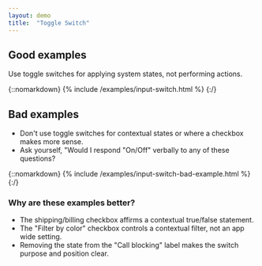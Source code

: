 ```yaml
---
layout: demo
title:  "Toggle Switch"
---
```


## Good examples

Use toggle switches for applying system states, not performing actions.

{::nomarkdown}
{% include /examples/input-switch.html %}
{:/}


## Bad examples

- Don't use toggle switches for contextual states or where a checkbox makes more sense.
- Ask yourself, "Would I respond "On/Off" verbally to any of these questions?

{::nomarkdown}
{% include /examples/input-switch-bad-example.html %}
{:/}

### Why are these examples better?

- The shipping/billing checkbox affirms a contextual true/false statement.
- The "Filter by color" checkbox controls a contextual filter, not an app wide setting.
- Removing the state from the "Call blocking" label makes the switch purpose and position clear.